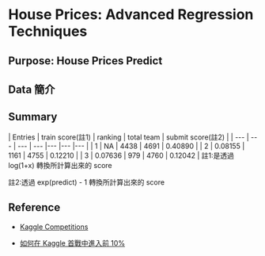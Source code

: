 # House Prices: Advanced Regression Techniques

## Purpose: House Prices Predict

## Data 簡介

## Summary

| Entries | train score(註1) | ranking | total team | submit score(註2) |
| --- | --- | --- | --- |--- |--- |--- |
| 1 | NA | 4438 | 4691 | 0.40890 |
| 2 | 0.08155 | 1161 | 4755 | 0.12210 |
| 3 | 0.07636 | 979 | 4760 | 0.12042 |
註1:是透過 log(1+x) 轉換所計算出來的 score

註2:透過 exp(predict) - 1 轉換所計算出來的 score

## Reference

* [Kaggle Competitions](https://www.kaggle.com/c/house-prices-advanced-regression-techniques)

* [如何在 Kaggle 首戰中進入前 10%](https://dnc1994.com/2016/04/rank-10-percent-in-first-kaggle-competition/)
